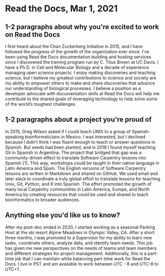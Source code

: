 # Read the Docs, Mar 1, 2021

## 1-2 paragraphs about why you're excited to work on Read the Docs

I first heard about the Chan Zuckerberg Initiative in 2015, and I have followed the progress of the growth of the organization ever since. I've been using 
Read the Docs documentation building and hosting services since I discovered the training program run by C. Titus Brown at UC Davis. I have a Ph.D. in Cell and Molecular Biology and a decade of experience managing open science projects. I enjoy making discoveries and teaching science, but I believe my greatest contributions to science and society are my ability to empower others to make and share discoveries that advance our understanding of biological processes. I believe a position as a developer advocate with documentation skills at Read the Docs will help me contribute to the shared goals of leveraging technology to help solve some of the world’s toughest challenges.   

## 1-2 paragraphs about a project you're proud of

In 2015, Greg Wilson asked if I could teach UNIX to a group of Spanish-speaking bioinformaticians in Mexico. I was interested, but I declined because I didn't think I was fluent enough to teach or answer questions in Spanish. But seeds had been planted, and in 2018 I found myself teaching Git in Spanish in Argentina. 
The project that bridged that gap was a community-driven effect to translate Software Carpentry lessons into Spanish [1]. This way, workshops could be taught in their native language in Latin America and Spain. The English versions of Software Carpentry lessons are written in Markdown and shared on GitHub. We used email and later slack to coordinate a truly global effort to translate lessons for teaching Unix, Git, Python, and R into Spanish. The effort promoted the growth of many local Carpentry communities in Latin America, Europe, and North America by creating resources that could be used and shared to teach bioinformatics to broader audiences. 

## Anything else you'd like us to know?

After my post-doc ended in 2020, I started working as a seasonal Parking Host at the ski resort Alpine Meadows in Olympic Valley, CA. After a short three months, I was promoted to a Supervisor for my ability to learn new tasks, coordinate others, analyze data, and identify team needs. This job has given me new perspectives on the needs of teams and team members and different strategies for project management. Additionally, this is a part-time job that I can maintain while balancing part-time work for Read the Docs.  I live in PST and am available to work between UTC - 8 and UTC-8 to UTC+1 . 




